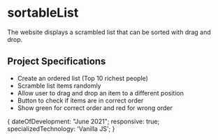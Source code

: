 # sortableList

The website displays a scrambled list that can be sorted with drag and drop.

## Project Specifications

- Create an ordered list (Top 10 richest people)
- Scramble list items randomly
- Allow user to drag and drop an item to a different position
- Button to check if items are in correct order
- Show green for correct order and red for wrong order

{ dateOfDevelopment: "June 2021"; responsive: true; specializedTechnology: 'Vanilla JS'; }

